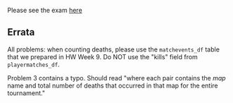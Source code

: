 Please see the exam [here](exam2_01.ipynb)

## Errata

All problems:  when counting deaths, please use the `matchevents_df` table that we prepared
in HW Week 9.  Do NOT use the "kills" field from `playermatches_df`.

Problem 3 contains a typo.  Should read "where each pair contains the 
*map* name and total number of deaths that occurred in that map for the entire tournament."
